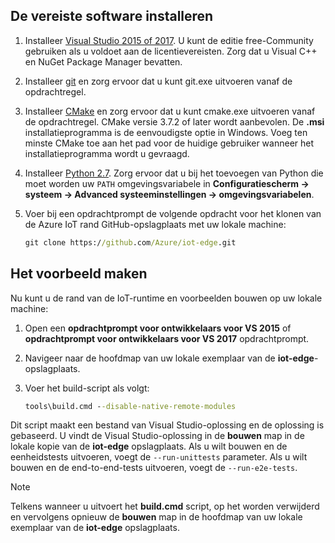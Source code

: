 ## <a name="install-the-prerequisites"></a>De vereiste software installeren

1. Installeer [Visual Studio 2015 of 2017](https://www.visualstudio.com). U kunt de editie free-Community gebruiken als u voldoet aan de licentievereisten. Zorg dat u Visual C++ en NuGet Package Manager bevatten.

1. Installeer [git](http://www.git-scm.com) en zorg ervoor dat u kunt git.exe uitvoeren vanaf de opdrachtregel.

1. Installeer [CMake](https://cmake.org/download/) en zorg ervoor dat u kunt cmake.exe uitvoeren vanaf de opdrachtregel. CMake versie 3.7.2 of later wordt aanbevolen. De **.msi** installatieprogramma is de eenvoudigste optie in Windows. Voeg ten minste CMake toe aan het pad voor de huidige gebruiker wanneer het installatieprogramma wordt u gevraagd.

1. Installeer [Python 2.7](https://www.python.org/downloads/release/python-27). Zorg ervoor dat u bij het toevoegen van Python die moet worden uw `PATH` omgevingsvariabele in **Configuratiescherm -> systeem -> Advanced systeeminstellingen -> omgevingsvariabelen**.

1. Voer bij een opdrachtprompt de volgende opdracht voor het klonen van de Azure IoT rand GitHub-opslagplaats met uw lokale machine:

    ```cmd
    git clone https://github.com/Azure/iot-edge.git
    ```

## <a name="how-to-build-the-sample"></a>Het voorbeeld maken

Nu kunt u de rand van de IoT-runtime en voorbeelden bouwen op uw lokale machine:

1. Open een **opdrachtprompt voor ontwikkelaars voor VS 2015** of **opdrachtprompt voor ontwikkelaars voor VS 2017** opdrachtprompt.

1. Navigeer naar de hoofdmap van uw lokale exemplaar van de **iot-edge**-opslagplaats.

1. Voer het build-script als volgt:

    ```cmd
    tools\build.cmd --disable-native-remote-modules
    ```

Dit script maakt een bestand van Visual Studio-oplossing en de oplossing is gebaseerd. U vindt de Visual Studio-oplossing in de **bouwen** map in de lokale kopie van de **iot-edge** opslagplaats. Als u wilt bouwen en de eenheidstests uitvoeren, voegt de `--run-unittests` parameter. Als u wilt bouwen en de end-to-end-tests uitvoeren, voegt de `--run-e2e-tests`.

> [!NOTE]
> Telkens wanneer u uitvoert het **build.cmd** script, op het worden verwijderd en vervolgens opnieuw de **bouwen** map in de hoofdmap van uw lokale exemplaar van de **iot-edge** opslagplaats.